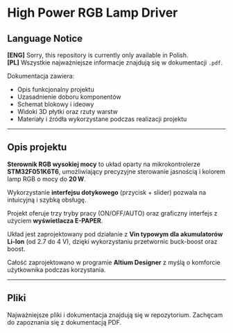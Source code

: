 # High Power RGB Lamp Driver

## Language Notice  
**[ENG]** Sorry, this repository is currently only available in Polish.  
**[PL]** Wszystkie najważniejsze informacje znajdują się w dokumentacji `.pdf`.

Dokumentacja zawiera:
- Opis funkcjonalny projektu  
- Uzasadnienie doboru komponentów  
- Schemat blokowy i ideowy  
- Widoki 3D płytki oraz rzuty warstw  
- Materiały i źródła wykorzystane podczas realizacji projektu  

---

## Opis projektu

**Sterownik RGB wysokiej mocy** to układ oparty na mikrokontrolerze **STM32F051K6T6**, umożliwiający precyzyjne sterowanie jasnością i kolorem lamp RGB o mocy do **20 W**. 

Wykorzystanie **interfejsu dotykowego** (przycisk + slider) pozwala na intuicyjną i szybką obsługę.

Projekt oferuje trzy tryby pracy (ON/OFF/AUTO) oraz graficzny interfejs z użyciem **wyświetlacza E-PAPER**.

Układ jest zaprojektowany pod działanie z **Vin typowym dla akumulatorów Li-Ion** (od 2.7 do 4 V), dzięki wykorzystaniu przetwornic buck-boost oraz boost.

Całość zaprojektowano w programie **Altium Designer** z myślą o komforcie użytkownika podczas korzystania.

---

## Pliki

Najważniejsze pliki i dokumentacja znajdują się w repozytorium. Zachęcam do zapoznania się z dokumentacją PDF.
